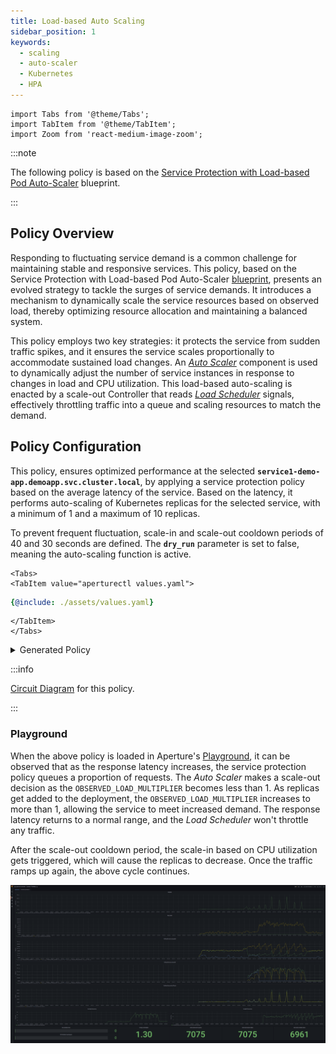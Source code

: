 ```yaml
---
title: Load-based Auto Scaling
sidebar_position: 1
keywords:
  - scaling
  - auto-scaler
  - Kubernetes
  - HPA
---
```


```mdx-code-block
import Tabs from '@theme/Tabs';
import TabItem from '@theme/TabItem';
import Zoom from 'react-medium-image-zoom';
```

:::note

The following policy is based on the
[Service Protection with Load-based Pod Auto-Scaler](/reference/policies/bundled-blueprints/policies/service-protection-with-load-based-pod-auto-scaler/average-latency.md)
blueprint.

:::

## Policy Overview

Responding to fluctuating service demand is a common challenge for maintaining
stable and responsive services. This policy, based on the Service Protection
with Load-based Pod Auto-Scaler
[blueprint](/reference/policies/bundled-blueprints/policies/service-protection-with-load-based-pod-auto-scaler/average-latency.md),
presents an evolved strategy to tackle the surges of service demands. It
introduces a mechanism to dynamically scale the service resources based on
observed load, thereby optimizing resource allocation and maintaining a balanced
system.

This policy employs two key strategies: it protects the service from sudden
traffic spikes, and it ensures the service scales proportionally to accommodate
sustained load changes. An
[_Auto Scaler_](/concepts/auto-scale/components/auto-scaler.md) component is
used to dynamically adjust the number of service instances in response to
changes in load and CPU utilization. This load-based auto-scaling is enacted by
a scale-out Controller that reads
[_Load Scheduler_](/concepts/flow-control/components/load-scheduler.md) signals,
effectively throttling traffic into a queue and scaling resources to match the
demand.

## Policy Configuration

This policy, ensures optimized performance at the selected
**`service1-demo-app.demoapp.svc.cluster.local`**, by applying a service
protection policy based on the average latency of the service. Based on the
latency, it performs auto-scaling of Kubernetes replicas for the selected
service, with a minimum of 1 and a maximum of 10 replicas.

To prevent frequent fluctuation, scale-in and scale-out cooldown periods of 40
and 30 seconds are defined. The **`dry_run`** parameter is set to false, meaning
the auto-scaling function is active.

```mdx-code-block
<Tabs>
<TabItem value="aperturectl values.yaml">
```

```yaml
{@include: ./assets/values.yaml}
```

```mdx-code-block
</TabItem>
</Tabs>
```

<details><summary>Generated Policy</summary>
<p>

```yaml
{@include: ./assets/policy.yaml}
```

</p>
</details>

:::info

[Circuit Diagram](./assets/graph.mmd.svg) for this policy.

:::

### Playground

When the above policy is loaded in Aperture's
[Playground](https://github.com/fluxninja/aperture/blob/main/playground/README.md),
it can be observed that as the response latency increases, the service
protection policy queues a proportion of requests. The _Auto Scaler_ makes a
scale-out decision as the `OBSERVED_LOAD_MULTIPLIER` becomes less than 1. As
replicas get added to the deployment, the `OBSERVED_LOAD_MULTIPLIER` increases
to more than 1, allowing the service to meet increased demand. The response
latency returns to a normal range, and the _Load Scheduler_ won't throttle any
traffic.

After the scale-out cooldown period, the scale-in based on CPU utilization gets
triggered, which will cause the replicas to decrease. Once the traffic ramps up
again, the above cycle continues.

<Zoom>

![Auto Scale](./assets/dashboard.png)

</Zoom>

